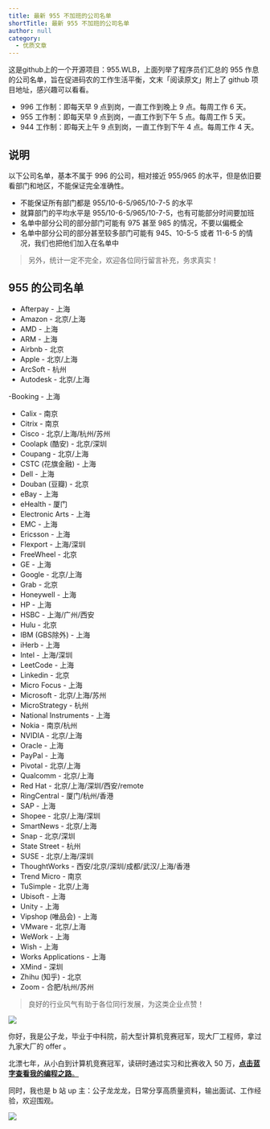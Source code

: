 ```yaml
---
title: 最新 955 不加班的公司名单
shortTitle: 最新 955 不加班的公司名单
author: null
category:
  - 优质文章
---
```


这是github上的一个开源项目：955.WLB，上面列举了程序员们汇总的 955 作息的公司名单，旨在促进码农的工作生活平衡，文末「阅读原文」附上了 github 项目地址，感兴趣可以看看。

  

*   996 工作制：即每天早 9 点到岗，一直工作到晚上 9 点。每周工作 6 天。
*   955 工作制：即每天早 9 点到岗，一直工作到下午 5 点。每周工作 5 天。
*   944 工作制：即每天上午 9 点到岗，一直工作到下午 4 点。每周工作 4 天。

## 说明

以下公司名单，基本不属于 996 的公司，相对接近 955/965 的水平，但是依旧要看部门和地区，不能保证完全准确性。

*   不能保证所有部门都是 955/10-6-5/965/10-7-5 的水平
*   就算部门的平均水平是 955/10-6-5/965/10-7-5，也有可能部分时间要加班
*   名单中部分公司的部分部门可能有 975 甚至 985 的情况，不要以偏概全
*   名单中部分公司的部分甚至较多部门可能有 945、10-5-5 或者 11-6-5 的情况，我们也把他们加入在名单中

> 另外，统计一定不完全，欢迎各位同行留言补充，务求真实！

## 955 的公司名单

*   Afterpay - 上海
*   Amazon - 北京/上海
*   AMD - 上海
*   ARM - 上海
*   Airbnb - 北京
*   Apple - 北京/上海
*   ArcSoft - 杭州
*   Autodesk - 北京/上海

\-Booking - 上海

*   Calix - 南京
*   Citrix - 南京
*   Cisco - 北京/上海/杭州/苏州
*   Coolapk (酷安) - 北京/深圳
*   Coupang - 北京/上海
*   CSTC (花旗金融) - 上海
*   Dell - 上海
*   Douban (豆瓣) - 北京
*   eBay - 上海
*   eHealth - 厦门
*   Electronic Arts - 上海
*   EMC - 上海
*   Ericsson - 上海
*   Flexport - 上海/深圳
*   FreeWheel - 北京
*   GE - 上海
*   Google - 北京/上海
*   Grab - 北京
*   Honeywell - 上海
*   HP - 上海
*   HSBC - 上海/广州/西安
*   Hulu - 北京
*   IBM (GBS除外) - 上海
*   iHerb - 上海
*   Intel - 上海/深圳
*   LeetCode - 上海
*   Linkedin - 北京
*   Micro Focus - 上海
*   Microsoft - 北京/上海/苏州
*   MicroStrategy - 杭州
*   National Instruments - 上海
*   Nokia - 南京/杭州
*   NVIDIA - 北京/上海
*   Oracle - 上海
*   PayPal - 上海
*   Pivotal - 北京/上海
*   Qualcomm - 北京/上海
*   Red Hat - 北京/上海/深圳/西安/remote
*   RingCentral - 厦门/杭州/香港
*   SAP - 上海
*   Shopee - 北京/上海/深圳
*   SmartNews - 北京/上海
*   Snap - 北京/深圳
*   State Street - 杭州
*   SUSE - 北京/上海/深圳
*   ThoughtWorks - 西安/北京/深圳/成都/武汉/上海/香港
*   Trend Micro - 南京
*   TuSimple - 北京/上海
*   Ubisoft - 上海
*   Unity - 上海
*   Vipshop (唯品会) - 上海
*   VMware - 北京/上海
*   WeWork - 上海
*   Wish - 上海
*   Works Applications - 上海
*   XMind - 深圳
*   Zhihu (知乎) - 北京
*   Zoom - 合肥/杭州/苏州

> 良好的行业风气有助于各位同行发展，为这类企业点赞！

  

![](https://mmbiz.qpic.cn/mmbiz_jpg/icmWrEONNM8XatxbCxk8v6frsbtPJg9XAicBOPflHOdlPYtCcNFmPqnB4iafDDXYuria2Bcib0noeyUiayxgPXbI8Y7g/640?wx_fmt=jpeg)

你好，我是公子龙，毕业于中科院，前大型计算机竞赛冠军，现大厂工程师，拿过九家大厂的 offer 。

  

北漂七年，从小白到计算机竞赛冠军，读研时通过实习和比赛收入 50 万，[**点击蓝字查看我的编程之路**。](http://mp.weixin.qq.com/s?__biz=MzIzNTI3MTQxMg==&mid=2652539525&idx=1&sn=800a2b635fcc59813f9e7948b97fc636&chksm=f3078f1ec4700608579e837cdf4da7d30f41e24a68f8e14f585f662d673d0108218d92b751ec&scene=21#wechat_redirect)

  

同时，我也是 b 站 up 主：公子龙龙龙，日常分享高质量资料，输出面试、工作经验，欢迎围观。

  

![](https://mmbiz.qpic.cn/mmbiz_png/icmWrEONNM8XatxbCxk8v6frsbtPJg9XAEVdujF0Q5RsAL2v6rvNnGOcP32BAGyENsia2oTib89vlWK8Cg5IqJUZw/640?wx_fmt=png)